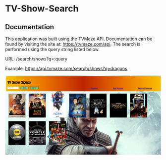 # TV-Show-Search

## Documentation

This application was built using the TVMaze API.  Documentation can be found by visiting the site at: https://tvmaze.com/api.  The search is performed using the query string listed below.

URL: /search/shows?q=:query

Example: https://api.tvmaze.com/search/shows?q=dragons

![Screenshot1](./assets/images/TVShowSearch.png)
